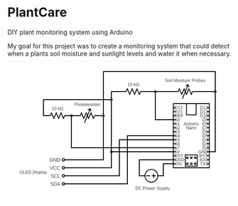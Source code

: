 # PlantCare
DIY plant monitoring system using Arduino

My goal for this project was to create a monitoring
system that could detect when a plants soil moisture and sunlight levels and water it when necessary.

![](CircuitDiagram.png)
